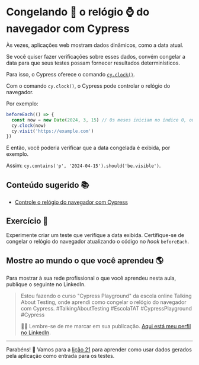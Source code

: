 # Congelando 🧊 o relógio ⌚ do navegador com Cypress

Às vezes, aplicações web mostram dados dinâmicos, como a data atual.

Se você quiser fazer verificações sobre esses dados, convém congelar a data para que seus testes possam fornecer resultados determinísticos.

Para isso, o Cypress oferece o comando [`cy.clock()`](https://on.cypress.io/clock).

Com o comando `cy.clock()`, o Cypress pode controlar o relógio do navegador.

Por exemplo:

```js
beforeEach(() => {
  const now = new Date(2024, 3, 15) // Os meses iniciam no índice 0, ou seja, 3 é equivalente ao mês de Abril
  cy.clock(now)
  cy.visit('https://example.com')
})

```

E então, você poderia verificar que a data congelada é exibida, por exemplo.

Assim: `cy.contains('p', '2024-04-15').should('be.visible')`.

## Conteúdo sugerido 📚

- [Controle o relógio do navegador com Cypress](https://talkingabouttesting.com/2022/03/20/controle-o-relogio-do-navegador-com-cypress/)

## Exercício 🎯

Experimente criar um teste que verifique a data exibida. Certifique-se de congelar o relógio do navegador atualizando o código no _hook_ `beforeEach`.

## Mostre ao mundo o que você aprendeu 🌎

Para mostrar à sua rede profissional o que você aprendeu nesta aula, publique o seguinte no LinkedIn.

> Estou fazendo o curso "Cypress Playground" da escola online Talking About Testing, onde aprendi como congelar o relógio do navegador com Cypress. #TalkingAboutTesting #EscolaTAT #CypressPlayground #Cypress
>
> 👨‍🏫 Lembre-se de me marcar em sua publicação. [Aqui está meu perfil no LinkedIn](https://www.linkedin.com/in/walmyr-lima-e-silva-filho).

___

Parabéns! 🎉 Vamos para a [lição 21](./21.md) para aprender como usar dados gerados pela aplicação como entrada para os testes.
